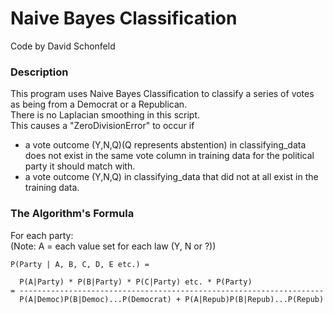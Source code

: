 # Naive Bayes Classification
Code by David Schonfeld

### Description
This program uses Naive Bayes Classification to classify a series of votes as being from a Democrat or a Republican.
<br />There is no Laplacian smoothing in this script.
<br />This causes a "ZeroDivisionError" to occur if
- a vote outcome (Y,N,Q)(Q represents abstention) in classifying_data does not exist
       in the same vote column in training data for the political
       party it should match with.
- a vote outcome (Y,N,Q) in classifying_data that did not
       at all exist in the training data.

### The Algorithm's Formula
For each party:
<br />(Note: A = each value set for each law (Y, N or ?))
		 
```
P(Party | A, B, C, D, E etc.) =

  P(A|Party) * P(B|Party) * P(C|Party) etc. * P(Party)
= --------------------------------------------------------------------
  P(A|Democ)P(B|Democ)...P(Democrat) + P(A|Repub)P(B|Repub)...P(Repub)
  
```